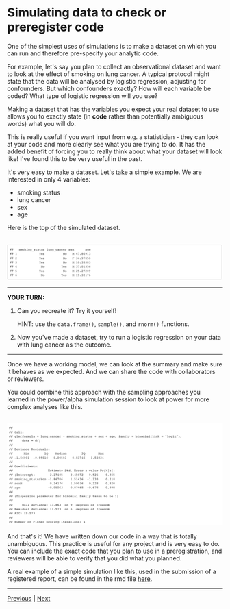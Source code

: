 # Simulating data to check or preregister code


One of the simplest uses of simulations is to make a dataset on which you can run and therefore pre-specify your analytic code. 

For example, let's say you plan to collect an observational dataset and want to look at the effect of smoking on lung cancer. 
A typical protocol might state that the data will be analysed by logistic regression, adjusting for confounders. 
But which confounders exactly? How will each variable be coded? What type of logistic regression will you use? 

Making a dataset that has the variables you expect your real dataset to use allows you to exactly state (in **code** rather than potentially ambiguous words) what you will do. 

This is really useful if you want input from e.g. a statistician - they can look at your code and more clearly see what you are trying to do. 
It has the added benefit of forcing you to really think about what your dataset will look like! I've found this to be very useful in the past.

It's very easy to make a dataset. Let's take a simple example. We are interested in only 4 variables:

* smoking status 
* lung cancer
* sex
* age

Here is the top of the simulated dataset. 

<br/>
<img src="./assets/simulated-data.png" width="750">  
<br/>

***

**YOUR TURN:**

1. Can you recreate it? Try it yourself! 

    HINT: use the `data.frame()`, `sample()`, and `rnorm()` functions.

2. Now you've made a dataset, try to run a logistic regression on your data with lung cancer as the outcome. 

***


Once we have a working model, we can look at the summary and make sure it behaves as we expected. And we can share the code with collaborators or reviewers.

You could combine this approach with the sampling approaches you learned in the power/alpha simulation session to look at power for more complex analyses like this.

<br/>
<img src="./assets/logreg-results.png" width="750">  
<br/>


And that's it! We have written down our code in a way that is totally unambiguous. This practice is useful for any project and is very easy to do. You can include the exact code that you plan to use in a preregistration, and reviewers will be able to verify that you did what you planned.

A real example of a simple simulation like this, used in the submission of a registered report, can be found in the rmd file [here](https://osf.io/5jf9p/).

*****

[Previous](./check-power.md) | [Next](./general-structure.md)


